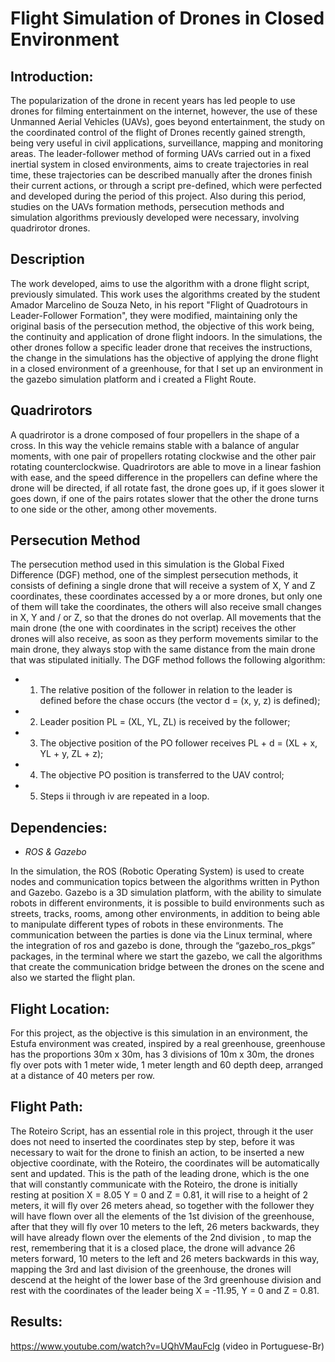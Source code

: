 # Flight Simulation of Drones in Closed Environment

## Introduction:
The popularization of the drone in recent years has led people to use drones for filming entertainment on the internet, however, the use of these Unmanned Aerial Vehicles (UAVs), goes beyond entertainment, the study on the coordinated control of the flight of Drones recently gained strength, being very useful in civil applications, surveillance, mapping and monitoring areas.
The leader-follower method of forming UAVs carried out in a fixed inertial system in closed environments, aims to create trajectories in real time, these trajectories can be described manually after the drones finish their current actions, or through a script pre-defined, which were perfected and developed during the period of this project. Also during this period, studies on the UAVs formation methods, persecution methods and simulation algorithms previously developed were necessary, involving quadrirotor drones.

## Description
The work developed, aims to use the algorithm with a drone flight script, previously simulated. This work uses the algorithms created by the student Amador Marcelino de Souza Neto, in his report "Flight of Quadrotours in Leader-Follower Formation", they were modified, maintaining only the original basis of the persecution method, the objective of this work being, the continuity and application of drone flight indoors.
In the simulations, the other drones follow a specific leader drone that receives the instructions, the change in the simulations has the objective of applying the drone flight in a closed environment of a greenhouse, for that I set up an environment in the gazebo simulation platform and i created a Flight Route.

## Quadrirotors
A quadrirotor is a drone composed of four propellers in the shape of a cross. In this way the vehicle remains stable with a balance of angular moments, with one pair of propellers rotating clockwise and the other pair rotating counterclockwise.
Quadrirotors are able to move in a linear fashion with ease, and the speed difference in the propellers can define where the drone will be directed, if all rotate fast, the drone goes up, if it goes slower it goes down, if one of the pairs rotates slower that the other the drone turns to one side or the other, among other movements.

## Persecution Method
The persecution method used in this simulation is the Global Fixed Difference (DGF) method, one of the simplest persecution methods, it consists of defining a single drone that will receive a system of X, Y and Z coordinates, these coordinates accessed by a or more drones, but only one of them will take the coordinates, the others will also receive small changes in X, Y and / or Z, so that the drones do not overlap.
All movements that the main drone (the one with coordinates in the script) receives the other drones will also receive, as soon as they perform movements similar to the main drone, they always stop with the same distance from the main drone that was stipulated 
initially.
The DGF method follows the following algorithm:
- 1. The relative position of the follower in relation to the leader is defined before the chase occurs (the vector d = (x, y, z) is defined);
- 2. Leader position PL = (XL, YL, ZL) is received by the follower;
- 3. The objective position of the PO follower receives PL + d = (XL + x, YL + y, ZL + z);
- 4. The objective PO position is transferred to the UAV control;
- 5. Steps ii through iv are repeated in a loop.

## Dependencies:
 - *ROS & Gazebo*

In the simulation, the ROS (Robotic Operating System) is used to create nodes and communication topics between the algorithms written in Python and Gazebo. Gazebo is a 3D simulation platform, with the ability to simulate robots in different environments, it is possible to build environments such as streets, tracks, rooms, among other environments, in addition to being able to manipulate different types of robots in these environments.
The communication between the parties is done via the Linux terminal, where the integration of ros and gazebo is done, through the “gazebo_ros_pkgs” packages, in the terminal  where we start the gazebo, we call the algorithms that create the communication bridge between the drones on the scene and also we started the flight plan.

## Flight Location:
For this project, as the objective is this simulation in an environment, the Estufa environment was created, inspired by a real greenhouse, greenhouse has the proportions 30m x 30m, has 3 divisions of 10m x 30m, the drones fly over pots with 1 meter wide, 1 meter length and 60 depth deep, arranged at a distance of 40 meters per row.

## Flight Path:
The Roteiro Script, has an essential role in this project, through it the user does not need to inserted the coordinates step by step, before it was necessary to wait for the drone to finish an action, to be inserted a new objective coordinate, with the Roteiro, the coordinates will be automatically sent and updated.
This is the path of the leading drone, which is the one that will constantly communicate with the Roteiro, the drone is initially resting at position X = 8.05 Y = 0 and Z = 0.81, it will rise to a height of 2 meters, it will fly over 26 meters ahead, so together with the follower they will have flown over all the elements of the 1st division of the greenhouse, after that they will fly over 10 meters to the left, 26 meters backwards, they will have already flown over the elements of the 2nd division , to map the rest, remembering that it is a closed place, the drone will advance 26 meters forward, 10 meters to the left and 26 meters backwards in this way, mapping the 3rd and last division of the greenhouse, the drones will descend at the height of the lower base of the 3rd greenhouse division and rest with the coordinates of the leader being X = -11.95, Y = 0 and Z = 0.81.

## Results:
https://www.youtube.com/watch?v=UQhVMauFclg (video in Portuguese-Br)
